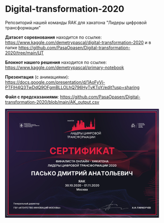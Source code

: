 # Digital-transformation-2020

Репозиторий нашей команды ЯАК для хакатона "Лидеры цифровой трансформации"

**Датасет соревнования** находится по ссылке: https://www.kaggle.com/demetrypascal/digital-transformation-2020 и в папке https://github.com/PasaOpasen/Digital-transformation-2020/tree/main/ЦТ

**Блокнот нашего решения** находится по ссылке: https://www.kaggle.com/demetrypascal/primary-notebook

**Презентация** (с анимациями): https://docs.google.com/presentation/d/1AoFyVj-PTFlH4Q3TwDdQ9OFgmBLLOLhQ796HyTvKToY/edit?usp=sharing

**Файл с предсказаниями**: https://github.com/PasaOpasen/Digital-transformation-2020/blob/main/AK_output.csv

![1](https://github.com/PasaOpasen/Digital-transformation-2020/blob/main/st.PNG)
